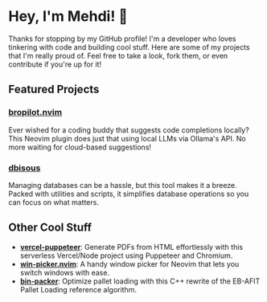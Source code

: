 # Hey, I'm Mehdi! 👋

Thanks for stopping by my GitHub profile! I'm a developer who loves tinkering with code and building cool stuff. Here are some of my projects that I'm really proud of. Feel free to take a look, fork them, or even contribute if you're up for it!

## Featured Projects

### [bropilot.nvim](https://github.com/meeehdi-dev/bropilot.nvim)
Ever wished for a coding buddy that suggests code completions locally? This Neovim plugin does just that using local LLMs via Ollama's API. No more waiting for cloud-based suggestions!

### [dbisous](https://github.com/meeehdi-dev/dbisous)
Managing databases can be a hassle, but this tool makes it a breeze. Packed with utilities and scripts, it simplifies database operations so you can focus on what matters.

## Other Cool Stuff

- **[vercel-puppeteer](https://github.com/meeehdi-dev/vercel-puppeteer)**: Generate PDFs from HTML effortlessly with this serverless Vercel/Node project using Puppeteer and Chromium.
- **[win-picker.nvim](https://github.com/meeehdi-dev/win-picker.nvim)**: A handy window picker for Neovim that lets you switch windows with ease.
- **[bin-packer](https://github.com/meeehdi-dev/bin-packer)**: Optimize pallet loading with this C++ rewrite of the EB-AFIT Pallet Loading reference algorithm.
